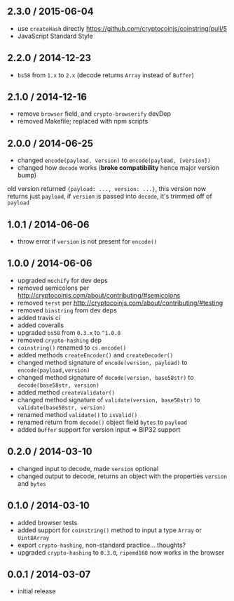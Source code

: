 2.3.0 / 2015-06-04
------------------
- use `createHash` directly https://github.com/cryptocoinjs/coinstring/pull/5
- JavaScript Standard Style

2.2.0 / 2014-12-23
------------------
- `bs58` from `1.x` to `2.x` (decode returns `Array` instead of `Buffer`)

2.1.0 / 2014-12-16
------------------
- remove `browser` field, and `crypto-browserify` devDep
- removed Makefile; replaced with npm scripts

2.0.0 / 2014-06-25
------------------
* changed `encode(payload, version)` to `encode(payload, [version])`
* changed how `decode` works (**broke compatibility** hence major version bump)

old version returned `{payload: ..., version: ...}`, this version now returns
just `payload`, if `version` is passed into `decode`, it's trimmed off of `payload`

1.0.1 / 2014-06-06
------------------
* throw error if `version` is not present for `encode()`

1.0.0 / 2014-06-06
------------------
* upgraded `mochify` for dev deps
* removed semicolons per http://cryptocoinjs.com/about/contributing/#semicolons
* removed `terst` per http://cryptocoinjs.com/about/contributing/#testing
* removed `binstring` from dev deps
* added travis ci
* added coveralls
* upgraded `bs58` from `0.3.x` to `^1.0.0`
* removed `crypto-hashing` dep
* `coinstring()` renamed to `cs.encode()`
* added methods `createEncoder()` and `createDecoder()`
* changed method signature of `encode(version, payload)` to `encode(payload,version)`
* changed method signature of `decode(version, base58str)` to `decode(base58str, version)`
* added method `createValidator()`
* changed method signature of `validate(version, base58str)` to `validate(base58str, version)`
* renamed method `validate()` to `isValid()`
* renamed return from `decode()` object field `bytes` to `payload`
* added `Buffer` support for version input => BIP32 support

0.2.0 / 2014-03-10
------------------
* changed input to decode, made `version` optional
* changed output to decode, returns an object with the properties `version` and `bytes`

0.1.0 / 2014-03-10
------------------
* added browser tests
* added support for `coinstring()` method to input a type `Array` or `Uint8Array`
* export `crypto-hashing`, non-standard practice... thoughts?
* upgraded `crypto-hashing` to `0.3.0`, `ripemd160` now works in the browser

0.0.1 / 2014-03-07
------------------
* initial release